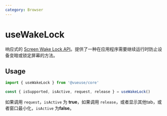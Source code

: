 ```yaml
---
category: Browser
---
```


# useWakeLock

响应式的 [Screen Wake Lock API](https://developer.mozilla.org/en-US/docs/Web/API/Screen_Wake_Lock_API)。提供了一种在应用程序需要继续运行时防止设备变暗或锁定屏幕的方法。

## Usage

```js
import { useWakeLock } from '@vueuse/core'

const { isSupported, isActive, request, release } = useWakeLock()
```

如果调用 `request`，`isActive` 为 **true**，如果调用 `release`，或者显示其他tab，或者窗口最小化，`isActive` 为**false**。
